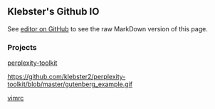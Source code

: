 ## Klebster's Github IO

See [editor on GitHub](https://github.com/klebster2/kleber.github.io/edit/gh-pages/index.md) to see the raw MarkDown version of this page.

### Projects

[perplexity-toolkit](https://github.com/klebster2/perplexity-toolkit)

https://github.com/klebster2/perplexity-toolkit/blob/master/gutenberg_example.gif

[vimrc](https://github.com/klebster2/myvimrc)

